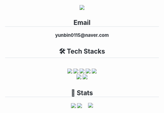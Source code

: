 <div align="center">
    <img src="https://capsule-render.vercel.app/api?type=transparent&color=random&height=120&text=Yunan&animation=&fontColor=000000&fontSize=50" />
</div>
<div align="center">
    <h2 style="border-bottom: 1px solid #d8dee4; color: #282d33;"> Email </h2>
    <div style="font-weight: 700; font-size: 15px; text-align: center; color: #282d33;"> yunbin0115@naver.com </div>
</div>
<div align="center">
    <h2 style="border-bottom: 1px solid #d8dee4; color: #282d33;"> 🛠️ Tech Stacks </h2> <br>
    <div style="margin: 0 auto; text-align: center;" align="center">
        <img src="https://img.shields.io/badge/C-A8B9CC?style=for-the-badge&logo=C&logoColor=white">
        <img src="https://img.shields.io/badge/C++-00599C?style=for-the-badge&logo=C%2B%2B&logoColor=white">
        <img src="https://img.shields.io/badge/Git-F05032?style=for-the-badge&logo=Git&logoColor=white">
        <img src="https://img.shields.io/badge/Github-181717?style=for-the-badge&logo=Github&logoColor=white">
        <img src="https://img.shields.io/badge/Java-007396?style=for-the-badge&logo=Java&logoColor=white">
        <br/>
        <img src="https://img.shields.io/badge/Python-3776AB?style=for-the-badge&logo=Python&logoColor=white">
        <img src="https://img.shields.io/badge/Spring-6DB33F?style=for-the-badge&logo=Spring&logoColor=white">
    </div>
</div>
<div align="center">
    <h2 style="border-bottom: 1px solid #d8dee4; color: #282d33;"> 🏅 Stats </h2>
    <div style="display: flex; justify-content: center; align-items: center;">
        <div style="text-align: center;">
            <img src="http://mazassumnida.wtf/api/v2/generate_badge?boj=yunbin0115" style="vertical-align: middle;"/>
            <img src="https://github-readme-stats.vercel.app/api?username=Yunan1101&hide=issues,prs,contribs,forks,stars&bg_color=180,00000000,00000000&title_color=000000&text_color=000000" style="vertical-align: middle;"/>
        </div>
        <div style="margin-left: 20px; text-align: center;">
            <img src="https://github-readme-stats.vercel.app/api/top-langs/?username=Yunan1101&layout=compact&bg_color=180,00000000,00000000&title_color=000000&text_color=000000"/>
        </div>
    </div>
</div>
